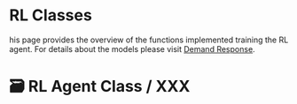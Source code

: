 # RL Classes

his page provides the overview of the functions implemented training the RL agent. For details about the models please visit [Demand Response](../ReinforcementLearning/DemandResponse.md).


# :card_file_box: RL Agent Class / XXX
